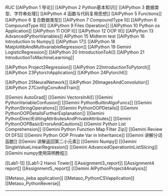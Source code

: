 *RUC*
[[AIPython 1 导论]]
[[AIPython 2 Python基本知识]]
[[AIPython 3 数据类型、字符串处理]]
[[AIPython 4 函数与代码复用思想]]
[[AIPython 5 Functions]]
[[AIPython 6 复合数据类型]]
[[AIPython 7 CompoundType II]]
[[AIPython 8 CompoundType III]]
[[AIPython 9 Files Operation]]
[[AIPython 10 Python os Application]]
[[AIPython 11 OOP II]]
[[AIPython 12 OOP III]]
[[AIPython 13 AdvancedPythonVariables]]
AIPython 15 Midterm test
[[AIPython 16 Introduction to Numpy]]
[[AIPython 17]]
[[AIPython 18 MatplotlibAndMultivariableRegression]]
[[AIPython 19 Gemini LogisticRegression]]
[[AIPython 20 IntroductionToAI]]
[[AIPython 21 IntroductionToMachineLearning]]

[[AIPython Project2Regression]]
[[AIPython 22IntroductionToPytorch]]
[[AIPython 23PytorchApplication]]
[[AIPython 24PytorchII]]

[[AIPython 25NeuralNetwork]]
[[AIPython 26ImagesAndConvolution]]
[[AIPython 27ConfigConvAndTrain]]


[[Gemini AutoGrad]]
[[Gemini VectorsInAI]]
[[Gemini PythonVariableConfusion]]
[[Gemini PythonBuiltinAlgoFuncs]]
[[Gemini PythonStringOperations]]
[[Gemini PythonOOPDetails]]
[[Gemini PythonOOPDetailsFurtherExplanation]]
[[Gemini PythonDirectEditingAttributesAndPrivateAttributes]]
[[Gemini PythonOOPBasicErrorsAndCautions]]
[[Gemini Python List Comprehension]]
[[Gemini Python Function Map Filter Zip]]
[[Gemini Review Of DFS]]
[[Gemini Python OOP Private Var in Inheritance]]
[[Gemini 讲解分词函数]]
[[Gemini 讲解返回第二小元素]]
[[Gemini Numpy]]
[[Gemini SingleValueLinearRegression]]
[[Gemini AdvancedOperationInListSlicing]]
[[Gemini numpy使用简明教程]]


[[Lab1-1]]
[[Lab1-2 Hanoi Tower]]
[[Assignment3_report]]
[[Assignment4 report]]
[[Assignment5_report]]
[[Gemini AIPythonProject4Analysis]]

[[Metaso_jieba application]]
[[Metaso_PythonCSVapplication]]
[[Metaso_PythonReverse]]










---
